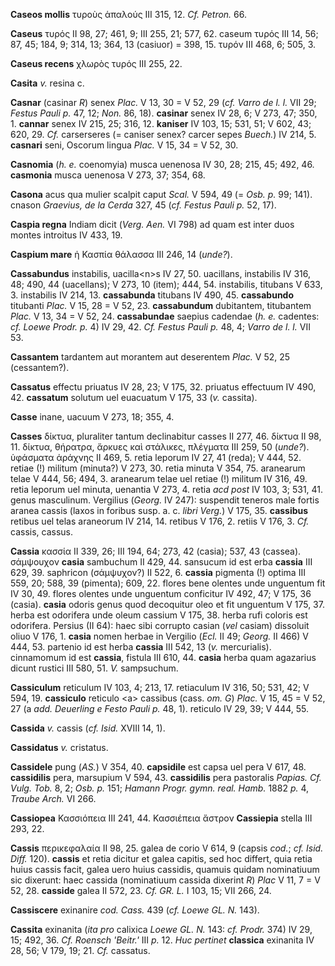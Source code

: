 **Caseos mollis** τυροὺς ἁπαλούς III 315, 12. *Cf. Petron.* 66.

**Caseus** τυρός II 98, 27; 461, 9; III 255, 21; 577, 62. caseum τυρός
III 14, 56; 87, 45; 184, 9; 314, 13; 364, 13 (casiuor) = 398, 15. τυρόν
III 468, 6; 505, 3.

**Caseus recens** χλωρὸς τυρός III 255, 22.

**Casita** *v.* resina c.

**Casnar** (casinar *R*) senex *Plac.* V 13, 30 = V 52, 29 (*cf. Varro
de l. l.* VII 29; *Festus Pauli p.* 47, 12; *Non.* 86, 18).
**casinar** senex IV 28, 6; V 273, 47; 350, 1. **cannar** senex IV
215, 25; 316, 12. **kaniser** IV 103, 15; 531, 51; V 602, 43; 620, 29.
*Cf.* carserseres (= caniser senex? carcer sepes *Buech.*) IV 214, 5.
**casnari** seni, Oscorum lingua *Plac.* V 15, 34 = V 52, 30.

**Casnomia** (*h. e.* coenomyia) musca uenenosa IV 30, 28; 215, 45; 492,
46. **casmonia** musca uenenosa V 273, 37; 354, 68.

**Casona** acus qua mulier scalpit caput *Scal.* V 594, 49 (= *Osb. p.*
99; 141). cnason *Graevius, de la Cerda* 327, 45 (*cf. Festus Pauli
p.* 52, 17).

**Caspia regna** Indiam dicit (*Verg. Aen.* VI 798) ad quam est inter
duos montes introitus IV 433, 19.

**Caspium mare** ἡ Κασπία θάλασσα III 246, 14 (*unde?*).

**Cassabundus** instabilis, uacilla\<n\>s IV 27, 50. uacillans,
instabilis IV 316, 48; 490, 44 (uacellans); V 273, 10 (item); 444, 54.
instabilis, titubans V 633, 3. instabilis IV 214, 13. **cassabunda**
titubans IV 490, 45. **cassabundo** titubanti *Plac.* V 15, 28 = V 52,
23. **cassabundum** dubitantem, titubantem *Plac.* V 13, 34 = V 52, 24.
**cassabundae** saepius cadendae (*h. e.* cadentes: *cf. Loewe Prodr.
p.* 4) IV 29, 42. *Cf. Festus Pauli p.* 48, 4; *Varro de l. l.* VII 53.

**Cassantem** tardantem aut morantem aut deserentem *Plac.* V 52, 25
(cessantem?).

**Cassatus** effectu priuatus IV 28, 23; V 175, 32. priuatus effectuum
IV 490, 42. **cassatum** solutum uel euacuatum V 175, 33 (*v.* cassita).

**Casse** inane, uacuum V 273, 18; 355, 4.

**Casses** δίκτυα, pluraliter tantum declinabitur casses II 277, 46.
δίκτυα II 98, 11. δίκτυα, θήρατρα, ἄρκυες καὶ στάλικες, πλέγματα III
259, 50 (*unde?*). ὑφάσματα ἀράχνης II 469, 5. retia leporum IV 27, 41
(reda); V 444, 52. retiae (!) militum (minuta?) V 273, 30. retia minuta
V 354, 75. aranearum telae V 444, 56; 494, 3. aranearum telae uel retiae
(!) militum IV 316, 49. retia leporum uel minuta, uenantia V 273, 4.
retia *acd post* IV 103, 3; 531, 41. genus masculinum. Vergilius
(*Georg.* IV 247): suspen­dit teneros male fortis aranea cassis (laxos in
foribus susp. a. c. *libri Verg.*) V 175, 35. **cassibus** retibus uel
telas araneorum IV 214, 14. retibus V 176, 2. retiis V 176, 3. *Cf.*
cassis, cassus.

**Cassia** κασσία II 339, 26; III 194, 64; 273, 42 (casia); 537, 43
(cassea). σάμψουχον **casia** sambuchum II 429, 44. sansucum id est erba
**cassia** III 629, 39. saphricon (σάμψυχον?) II 522, 6. **cassia**
pigmenta (!) optima III 559, 20; 588, 39 (pimenta); 609, 22. flores bene
olentes unde unguentum fit IV 30, 49. flores olentes unde unguentum
conficitur IV 492, 47; V 175, 36 (casia). **casia** odoris genus quod
decoquitur oleo et fit unguentum V 175, 37. herba est odorifera unde
oleum cassium V 175, 38. herba rufi coloris est odorifera. Persius (II
64): haec sibi corrupto casian (*vel* casiam) dissoluit oliuo V 176, 1.
**casia** nomen herbae in Vergilio (*Ecl.* II 49; *Georg.* II 466) V
444, 53. partenio id est herba **cassia** III 542, 13 (*v.*
mercurialis). cinnamomum id est **cassia**, fistula III 610, 44.
**casia** herba quam agazarius dicunt rustici III 580, 51. *V.*
sampsuchum.

**Cassiculum** reticulum IV 103, 4; 213, 17. retiaculum IV 316, 50; 531,
42; V 594, 19. **cassiculo** reticulo \<a\> cassibus (cass. *om. G*)
*Plac.* V 15, 45 = V 52, 27 (a *add. Deuerling e Festo Pauli p.* 48, 1).
reticulo IV 29, 39; V 444, 55.

**Cassida** *v.* cassis (*cf. Isid.* XVIII 14, 1).

**Cassidatus** *v.* cristatus.

**Cassidele** pung (*AS.*) V 354, 40. **capsidile** est capsa uel pera V
617, 48. **cassidilis** pera, marsupium V 594, 43. **cassidilis** pera
pastoralis *Papias. Cf. Vulg. Tob.* 8, 2; *Osb. p.* 151; *Hamann Progr.
gymn. real. Hamb.* 1882 *p.* 4, *Traube Arch.* VI 266.

**Cassiopea** Κασσιόπεια III 241, 44. Κασσιέπεια ἄστρον **Cassiepia**
stella III 293, 22.

**Cassis** περικεφαλαία II 98, 25. galea de corio V 614, 9 (capsis
*cod.*; *cf. Isid. Diff.* 120). **cassis** et retia dicitur et galea
capitis, sed hoc differt, quia retia huius cassis facit, galea uero
huius cassidis, quamuis quidam nominatiuum sic dixerunt: haec cassida
(nominatiuum cassida dixerint *R*) *Plac* V 11, 7 = V 52, 28.
**casside** galea II 572, 23. *Cf. GR. L.* I 103, 15; VII 266, 24.

**Cassiscere** exinanire *cod. Cass.* 439 (*cf. Loewe GL. N.* 143).

**Cassita** exinanita (*ita pro* calixica *Loewe GL. N.* 143: *cf.
Prodr.* 374) IV 29, 15; 492, 36. *Cf. Roensch 'Beitr.'* III *p.* 12.
*Huc pertinet* **classica** exinanita IV 28, 56; V 179, 19; 21. *Cf.*
cassatus.
